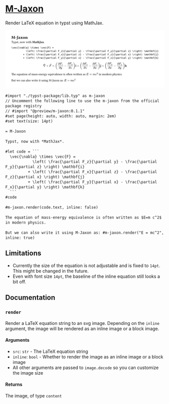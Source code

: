 # [M-Jaxon](https://github.com/Enter-tainer/m-jaxon)

Render LaTeX equation in typst using MathJax.

![](mj.svg)


````typ
#import "./typst-package/lib.typ" as m-jaxon
// Uncomment the following line to use the m-jaxon from the official package registry
// #import "@preview/m-jaxon:0.1.1"
#set page(height: auto, width: auto, margin: 2em)
#set text(size: 14pt)

= M-Jaxon

Typst, now with *MathJax*.

#let code = ```
  \vec{\nabla} \times \vec{F} =
            \left( \frac{\partial F_z}{\partial y} - \frac{\partial F_y}{\partial z} \right) \mathbf{i}
          + \left( \frac{\partial F_x}{\partial z} - \frac{\partial F_z}{\partial x} \right) \mathbf{j}
          + \left( \frac{\partial F_y}{\partial x} - \frac{\partial F_x}{\partial y} \right) \mathbf{k}
  ```
#code

#m-jaxon.render(code.text, inline: false)

The equation of mass-energy equivalence is often written as $E=m c^2$ in modern physics.

But we can also write it using M-Jaxon as: #m-jaxon.render("E = mc^2", inline: true)

````

## Limitations

- Currently the size of the equation is not adjustable and is fixed to `14pt`. This might be changed in the future.
- Even with font size `14pt`, the baseline of the inline equation still looks a bit off.


## Documentation

### `render`

Render a LaTeX equation string to an svg image. Depending on the `inline` argument, the image will be rendered as an inline image or a block image.

#### Arguments

* `src`: `str` - The LaTeX equation string
* `inline`: `bool` - Whether to render the image as an inline image or a block image
* All other arguments are passed to `image.decode` so you can customize the image size

#### Returns

The image, of type `content`
